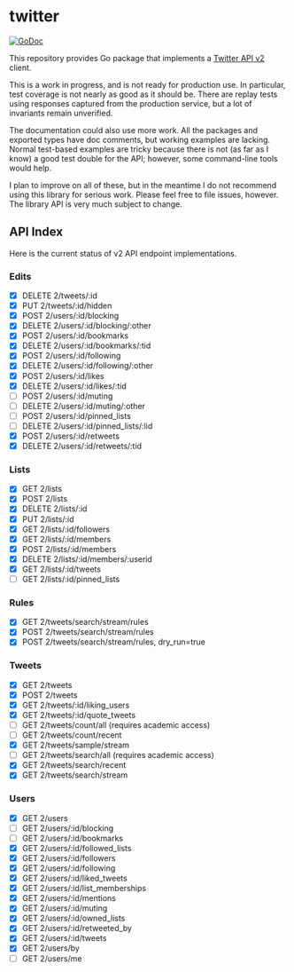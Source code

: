 # twitter

[![GoDoc](https://img.shields.io/static/v1?label=godoc&message=reference&color=blue)](https://pkg.go.dev/github.com/creachadair/twitter)

This repository provides Go package that implements a [Twitter API v2][tv2]
client.

This is a work in progress, and is not ready for production use. In particular,
test coverage is not nearly as good as it should be. There are replay tests
using responses captured from the production service, but a lot of invariants
remain unverified.

The documentation could also use more work. All the packages and exported types
have doc comments, but working examples are lacking.  Normal test-based
examples are tricky because there is not (as far as I know) a good test double
for the API; however, some command-line tools would help.

I plan to improve on all of these, but in the meantime I do not recommend using
this library for serious work. Please feel free to file issues, however.  The
library API is very much subject to change.

[tv2]: https://developer.twitter.com/en/docs/twitter-api

## API Index

Here is the current status of v2 API endpoint implementations.

### Edits

- [x] DELETE 2/tweets/:id
- [x] PUT 2/tweets/:id/hidden
- [x] POST 2/users/:id/blocking
- [x] DELETE 2/users/:id/blocking/:other
- [x] POST 2/users/:id/bookmarks
- [x] DELETE 2/users/:id/bookmarks/:tid
- [x] POST 2/users/:id/following
- [x] DELETE 2/users/:id/following/:other
- [x] POST 2/users/:id/likes
- [x] DELETE 2/users/:id/likes/:tid
- [ ] POST 2/users/:id/muting
- [ ] DELETE 2/users/:id/muting/:other
- [ ] POST 2/users/:id/pinned_lists
- [ ] DELETE 2/users/:id/pinned_lists/:lid
- [x] POST 2/users/:id/retweets
- [x] DELETE 2/users/:id/retweets/:tid

### Lists

- [x] GET 2/lists
- [x] POST 2/lists
- [x] DELETE 2/lists/:id
- [x] PUT 2/lists/:id
- [x] GET 2/lists/:id/followers
- [x] GET 2/lists/:id/members
- [x] POST 2/lists/:id/members
- [x] DELETE 2/lists/:id/members/:userid
- [x] GET 2/lists/:id/tweets
- [ ] GET 2/lists/:id/pinned_lists

### Rules

- [x] GET 2/tweets/search/stream/rules
- [x] POST 2/tweets/search/stream/rules
- [x] POST 2/tweets/search/stream/rules, dry_run=true

### Tweets

- [x] GET 2/tweets
- [x] POST 2/tweets
- [x] GET 2/tweets/:id/liking_users
- [x] GET 2/tweets/:id/quote_tweets
- [ ] GET 2/tweets/count/all (requires academic access)
- [ ] GET 2/tweets/count/recent
- [x] GET 2/tweets/sample/stream
- [ ] GET 2/tweets/search/all (requires academic access)
- [x] GET 2/tweets/search/recent
- [x] GET 2/tweets/search/stream

### Users

- [x] GET 2/users
- [ ] GET 2/users/:id/blocking
- [ ] GET 2/users/:id/bookmarks
- [x] GET 2/users/:id/followed_lists
- [x] GET 2/users/:id/followers
- [x] GET 2/users/:id/following
- [x] GET 2/users/:id/liked_tweets
- [x] GET 2/users/:id/list_memberships
- [x] GET 2/users/:id/mentions
- [x] GET 2/users/:id/muting
- [x] GET 2/users/:id/owned_lists
- [x] GET 2/users/:id/retweeted_by
- [x] GET 2/users/:id/tweets
- [x] GET 2/users/by
- [ ] GET 2/users/me
